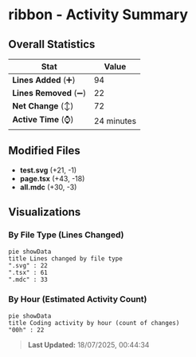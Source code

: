 # ribbon - Activity Summary 

## Overall Statistics

| Stat                   | Value                                                             |
| ---------------------- | ----------------------------------------------------------------- |
| **Lines Added** (➕)   | 94                                          |
| **Lines Removed** (➖) | 22                                        |
| **Net Change** (↕)    | 72                |
| **Active Time** (⌚)   | 24 minutes |


## Modified Files
- **test.svg** (+21, -1)
- **page.tsx** (+43, -18)
- **all.mdc** (+30, -3)

## Visualizations

### By File Type (Lines Changed)

```mermaid
pie showData
title Lines changed by file type
".svg" : 22
".tsx" : 61
".mdc" : 33
```

### By Hour (Estimated Activity Count)

```mermaid
pie showData
title Coding activity by hour (count of changes)
"00h" : 22
```


> **Last Updated:** 18/07/2025, 00:44:34